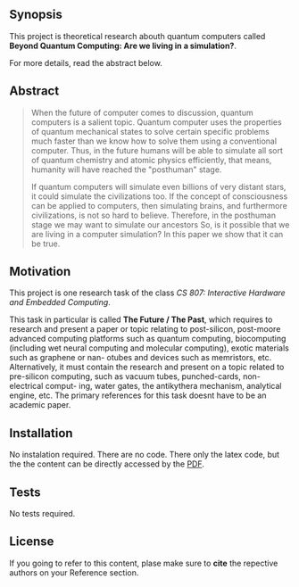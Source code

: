 ## Synopsis

This project is theoretical research abouth quantum computers called **Beyond Quantum Computing:
Are we living in a simulation?**.

For more details, read the abstract below.

## Abstract

>When the future of computer comes to discussion, quantum computers is a salient topic.
>Quantum computer uses the properties of quantum mechanical states to solve certain specific problems much faster than we know how to solve them using a conventional computer.
>Thus, in the future humans will be able to simulate all sort of quantum chemistry and atomic physics efficiently, that means, humanity will have reached the "posthuman" stage.
>
>If quantum computers will simulate even billions of very distant stars, it could simulate the civilizations too.
>If the concept of consciousness can be applied to computers, then simulating brains, and furthermore civilizations, is not so hard to believe. 
>Therefore, in the posthuman stage we may want to simulate our ancestors
>So, is it possible that we are living in a computer simulation?
In this paper we show that it can be true.


## Motivation

This project is one research task of the class *CS 807: Interactive Hardware and Embedded Computing*.

 

This task in particular is called **The Future / The Past**, which requires to research and present a paper or topic relating to post-silicon, post-moore advanced computing platforms such as quantum computing, biocomputing (including wet neural computing and molecular computing), exotic materials such as graphene or nan- otubes and devices such as memristors, etc. 
Alternatively, it must contain the research and present on a topic related to pre-silicon computing, such as vacuum tubes, punched-cards, non-electrical comput- ing, water gates, the antikythera mechanism, analytical engine, etc. 
The primary references for this task doesnt have to be an academic paper.

## Installation

No instalation required. There are no code. There only the latex code, but the the content can be directly accessed by the [PDF](https://github.com/andreeds/cs807-research-tasks/blob/master/E%20-%20The%20Future%20:%20The%20Past/Paper/Task_E_Andre_200334126.pdf).

## Tests

No tests required.

## License

If you going to refer to this content, plase make sure to **cite** the repective authors on your Reference section.
